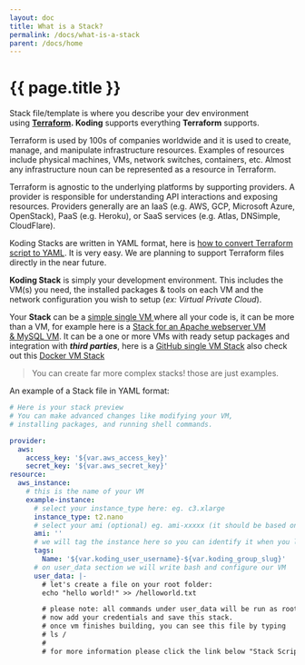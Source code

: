 ```yaml
---
layout: doc
title: What is a Stack?
permalink: /docs/what-is-a-stack
parent: /docs/home
---
```


# {{ page.title }}

Stack file/template is where you describe your dev environment using **[Terraform](https://www.terraform.io/docs/index.html). Koding** supports everything **Terraform** supports.

Terraform is used by 100s of companies worldwide and it is used to create, manage, and manipulate infrastructure resources. Examples of resources include physical machines, VMs, network switches, containers, etc. Almost any infrastructure noun can be represented as a resource in Terraform.

Terraform is agnostic to the underlying platforms by supporting providers. A provider is responsible for understanding API interactions and exposing resources. Providers generally are an IaaS (e.g. AWS, GCP, Microsoft Azure, OpenStack), PaaS (e.g. Heroku), or SaaS services (e.g. Atlas, DNSimple, CloudFlare).

Koding Stacks are written in YAML format, here is [how to convert Terraform script to YAML](/docs/terraform-to-koding). It is very easy. We are planning to support Terraform files directly in the near future.

**Koding Stack** is simply your development environment. This includes the VM(s) you need, the installed packages & tools on each VM and the network configuration you wish to setup (_ex: Virtual Private Cloud_).

<span>Your</span> **Stack** <span>can be a</span> [simple single VM ](/docs/creating-an-aws-stack)<span>where all your code is, it can be <span>more than a VM, for example here is a </span>[Stack for an Apache webserver VM & MySQL VM](/docs/two-vm-setup-apachephp-server-db-server). It can be a one or more VMs with ready setup packages and integration with _**third parties**_, here is a [GitHub single VM Stack](/docs/using-github-in-stacks) also check out this [Docker VM Stack](/docs/stack-for-docker)</span>

> You can create far more complex stacks! those are just examples.

An example of a Stack file in YAML format:

```yaml
# Here is your stack preview
# You can make advanced changes like modifying your VM,
# installing packages, and running shell commands.

provider:
  aws:
    access_key: '${var.aws_access_key}'
    secret_key: '${var.aws_secret_key}'
resource:
  aws_instance:
    # this is the name of your VM
    example-instance:
      # select your instance_type here: eg. c3.xlarge
      instance_type: t2.nano
      # select your ami (optional) eg. ami-xxxxx (it should be based on ubuntu 14.04)
      ami: ''
      # we will tag the instance here so you can identify it when you login to your AWS console
      tags:
        Name: '${var.koding_user_username}-${var.koding_group_slug}'
      # on user_data section we will write bash and configure our VM
      user_data: |-
        # let's create a file on your root folder:
        echo "hello world!" >> /helloworld.txt

        # please note: all commands under user_data will be run as root.
        # now add your credentials and save this stack.
        # once vm finishes building, you can see this file by typing
        # ls /
        #
        # for more information please click the link below "Stack Script Docs"
```